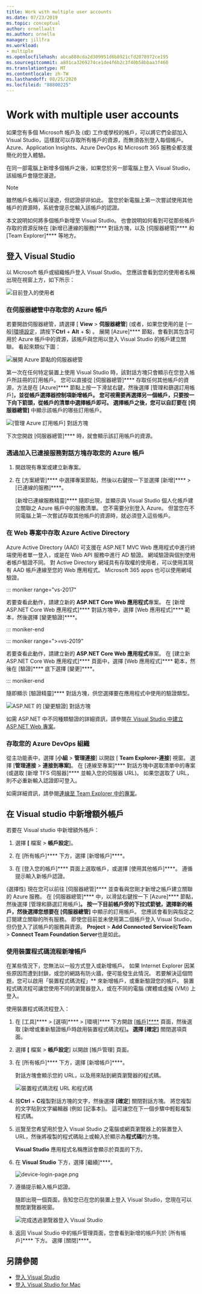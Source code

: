 ```yaml
---
title: Work with multiple user accounts
ms.date: 07/23/2019
ms.topic: conceptual
author: ornellaalt
ms.author: ornella
manager: jillfra
ms.workload:
- multiple
ms.openlocfilehash: abca888cda2d309951d6b8921cfd2078972ce195
ms.sourcegitcommit: a801ca3269274ce1de4f6b2c3f40b58bbaa3f460
ms.translationtype: MT
ms.contentlocale: zh-TW
ms.lasthandoff: 08/25/2020
ms.locfileid: "88800225"
---
```

# <a name="work-with-multiple-user-accounts"></a>Work with multiple user accounts

如果您有多個 Microsoft 帳戶及 (或) 工作或學校的帳戶，可以將它們全部加入 Visual Studio，這樣就可以存取所有帳戶的資源，而無須各別登入每個帳戶。 Azure、Application Insights、Azure DevOps 和 Microsoft 365 服務全都支援簡化的登入體驗。

在同一部電腦上新增多個帳戶之後，如果您於另一部電腦上登入 Visual Studio，該組帳戶會隨您漫遊。

> [!NOTE]
> 雖然帳戶名稱可以漫遊，但認證卻非如此。 當您於新電腦上第一次嘗試使用其他帳戶的資源時，系統會提示您輸入該帳戶的認證。

本文說明如何將多個帳戶新增至 Visual Studio。 也會說明如何看到可從那些帳戶存取的資源反映在 [新增已連線的服務]**** 對話方塊，以及 [伺服器總管]**** 和 [Team Explorer]**** 等地方。

## <a name="sign-in-to-visual-studio"></a>登入 Visual Studio

以 Microsoft 帳戶或組織帳戶登入 Visual Studio。 您應該會看到您的使用者名稱出現在視窗上方，如下所示：

![目前登入的使用者](../ide/media/vs2015_username.png)

### <a name="access-your-azure-account-in-server-explorer"></a>在伺服器總管中存取您的 Azure 帳戶

若要開啟伺服器總管，請選擇 [ **View**  >  **伺服器總管**] (或者，如果您使用的是 [一般][環境設定](../ide/environment-settings.md)，請按下**Ctrl** + **Alt** + **S**) 。 展開 [Azure]**** 節點，會看到其包含可用於 Azure 帳戶中的資源，該帳戶與您用以登入 Visual Studio 的帳戶建立關聯。 看起來類似下圖：

![展開 Azure 節點的伺服器總管](../ide/media/work-with-multiple-user-accounts/server-explorer.png)

第一次在任何特定裝置上使用 Visual Studio 時，該對話方塊只會顯示在您登入帳戶所註冊的訂用帳戶。 您可以直接從 [伺服器總管]**** 存取任何其他帳戶的資源，方法是在 [Azure]**** 節點上按一下滑鼠右鍵，然後選擇 [管理和篩選訂用帳戶]****，並從帳戶選擇器控制項新增帳戶。 您可視需要再選擇另一個帳戶，只要按一下向下箭頭，從帳戶的清單中選擇帳戶即可。 選擇帳戶之後，您可以自訂要在 [伺服器總管]**** 中顯示該帳戶的哪些訂用帳戶。

![[管理 Azure 訂用帳戶] 對話方塊](../ide/media/vs2015_manage_subs.png)

下次您開啟 [伺服器總管]**** 時，就會顯示該訂用帳戶的資源。

### <a name="access-your-azure-account-via-add-connected-service-dialog"></a>透過加入已連接服務對話方塊存取您的 Azure 帳戶

1. 開啟現有專案或建立新專案。

1. 在 [方案總管]**** 中選擇專案節點，然後以右鍵按一下並選擇 [新增]**** > [已連線的服務]****。

   [新增已連線服務精靈]**** 隨即出現，並顯示與 Visual Studio 個人化帳戶建立關聯之 Azure 帳戶中的服務清單。 您不需要分別登入 Azure。 但當您在不同電腦上第一次嘗試存取其他帳戶的資源時，就必須登入這些帳戶。

### <a name="access-azure-active-directory-in-a-web-project"></a>在 Web 專案中存取 Azure Active Directory

Azure Active Directory (AAD) 可支援在 ASP.NET MVC Web 應用程式中進行終端使用者單一登入，或是在 Web API 服務中進行 AD 驗證。 網域驗證與個別使用者帳戶驗證不同。 對 Active Directory 網域具有存取權的使用者，可以使用其現有 AAD 帳戶連線至您的 Web 應用程式。 Microsoft 365 apps 也可以使用網域驗證。

::: moniker range="vs-2017"

若要查看此動作，請建立新的 **ASP.NET Core Web 應用程式**專案。 在 [新增 ASP.NET Core Web 應用程式]**** 對話方塊中，選擇 [Web 應用程式]**** 範本，然後選擇 [變更驗證]****。

::: moniker-end

::: moniker range=">=vs-2019"

若要查看此動作，請建立新的 **ASP.NET Core Web 應用程式**專案。 在 [建立新 ASP.NET Core Web 應用程式]**** 頁面中，選擇 [Web 應用程式]**** 範本，然後在 [驗證]**** 底下選擇 [變更]****。

::: moniker-end

隨即顯示 [驗證精靈]**** 對話方塊，供您選擇要在應用程式中使用的驗證類型。

![ASP.NET 的 [變更驗證] 對話方塊](../ide/media/vs2015_change_authentication.png)

如需 ASP.NET 中不同種類驗證的詳細資訊，請參閱[在 Visual Studio 中建立 ASP.NET Web 專案](/aspnet/visual-studio/overview/2013/creating-web-projects-in-visual-studio#authentication-methods)。

### <a name="access-your-azure-devops-organization"></a>存取您的 Azure DevOps 組織

從主功能表中，選擇 [**小組**  >  **管理連接**] 以開啟 [ **Team Explorer-連接**] 視窗。 選擇 [**管理連接**  >  **連接到專案]**。 在 [連線至專案]**** 對話方塊中選取清單中的專案 (或選取 [新增 TFS 伺服器]**** 並輸入您的伺服器 URL)。 如果您選取了 URL，則不必重新輸入認證即可登入。

如需詳細資訊，請參閱[連線至 Team Explorer 中的專案](connect-team-project.md)。

## <a name="add-an-additional-account-to-visual-studio"></a>在 Visual studio 中新增額外帳戶

若要在 Visual studio 中新增額外帳戶：

1. 選擇 **[** 檔案  >  **帳戶設定**]。

1. 在 [所有帳戶]**** 下方，選擇 [新增帳戶]****。

1. 在 [登入您的帳戶]**** 頁面上選取帳戶，或選擇 [使用其他帳戶]****。 遵循提示輸入新帳戶認證。

(選擇性) 現在您可以前往 [伺服器總管]**** 並查看與您剛才新增之帳戶建立關聯的 Azure 服務。 在 [伺服器總管]**** 中，以滑鼠右鍵按一下 [Azure]**** 節點，然後選擇 [管理和篩選訂用帳戶]****。 按一下目前帳戶旁的下拉式箭號，選擇新的帳戶，然後選擇您想要在 [伺服器總管]**** 中顯示的訂用帳戶。 您應該會看到與指定之訂閱建立關聯的所有服務。 即使您目前並未使用第二個帳戶登入 Visual Studio，但仍登入了該帳戶的服務與資源。 **Project**  >  **Add Connected Service**和**Team**  >  **Connect Team Foundation Server**也是如此。

### <a name="add-an-account-using-device-code-flow"></a>使用裝置程式碼流程新增帳戶

在某些情況下，您無法以一般方式登入或新增帳戶。 如果 Internet Explorer 因某些原因而遭到封鎖，或您的網路有防火牆，便可能發生此情況。 若要解決這個問題，您可以啟用「裝置程式碼流程」** 來新增帳戶，或重新驗證您的帳戶。 裝置程式碼流程可讓您使用不同的瀏覽器登入，或在不同的電腦 (實體或虛擬 (VM)) 上登入。

使用裝置程式碼流程登入：

1. 在 [工具]**** > [選項]**** > [環境]**** 下方開啟 [[帳戶]****](reference/accounts-environment-options-dialog-box.md) 頁面，然後選取 [新增或重新驗證帳戶時啟用裝置程式碼流程]****。 選擇 [確定]**** 關閉選項頁面。

1. 選擇 **[** 檔案  >  **帳戶設定**] 以開啟 [帳戶管理] 頁面。

1. 在 [所有帳戶]**** 下方，選擇 [新增帳戶]****。

   對話方塊會顯示您的 URL，以及用來貼到網頁瀏覽器的程式碼。

   ![裝置程式碼流程 URL 和程式碼](media/work-with-multiple-user-accounts/device-login-code.png)

1. 按**Ctrl** + **C**複製對話方塊的文字，然後選擇 **[確定**] 關閉對話方塊。 將您複製的文字貼到文字編輯器 (例如 [記事本])。 這可讓您在下一個步驟中輕鬆複製程式碼。

1. 巡覽至您希望用於登入 Visual Studio 之電腦或網頁瀏覽器上的裝置登入 URL，然後將複製的程式碼貼上或輸入於顯示為**程式碼**的方塊。

   **Visual Studio** 應用程式名稱應該會顯示於頁面的下方。

1. 在 **Visual Studio** 下方，選擇 [繼續]****。

   ![device-login-page.png](media/work-with-multiple-user-accounts/device-login-page.png)

1. 遵循提示輸入帳戶認證。

   隨即出現一個頁面，告知您已在您的裝置上登入 Visual Studio，您現在可以關閉瀏覽器視窗。

   ![完成透過瀏覽器登入 Visual Studio](media/work-with-multiple-user-accounts/sign-in-browser-complete.png)

1. 返回 Visual Studio 中的帳戶管理頁面，您會看到新增的帳戶列於 [所有帳戶]**** 下方。 選擇 [關閉]****。

## <a name="see-also"></a>另請參閱

- [登入 Visual Studio](signing-in-to-visual-studio.md)
- [登入 Visual Studio for Mac](/visualstudio/mac/signing-in)
